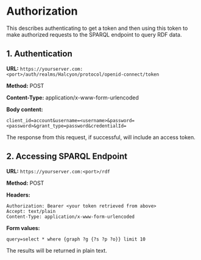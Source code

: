 # Authorization

This describes authenticating to get a token and then using this token to make authorized requests to the SPARQL endpoint to query RDF data.

## 1. Authentication
   
**URL:** `https://yourserver.com:<port>/auth/realms/Halcyon/protocol/openid-connect/token`

**Method:** POST

**Content-Type:** application/x-www-form-urlencoded

**Body content:**

```
client_id=account&username=<username>&password=<password>&grant_type=password&credentialId=
```

The response from this request, if successful, will include an access token.

## 2. Accessing SPARQL Endpoint

**URL:** `https://yourserver.com:<port>/rdf`

**Method:** POST

**Headers:**

```
Authorization: Bearer <your token retrieved from above>
Accept: text/plain
Content-Type: application/x-www-form-urlencoded
```

**Form values:**

```
query=select * where {graph ?g {?s ?p ?o}} limit 10
```

The results will be returned in plain text.
